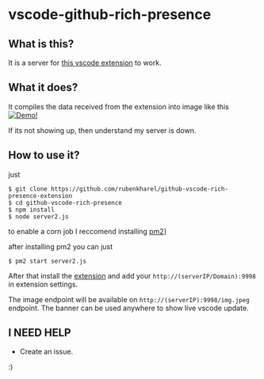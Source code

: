 # vscode-github-rich-presence

## What is this?

It is a server for [this vscode extension](https://marketplace.visualstudio.com/items?itemName=rubenkharel.github-vscode-richpresence) to work.

## What it does?

It compiles the data received from the extension into image like this 
[![Demo!](http://161.97.66.38:9998/img.jpeg)](http://161.97.66.38:9998/img.jpeg)

If its not showing up, then understand my server is down.

## How to use it?

just 

```
$ git clone https://github.com/rubenkharel/github-vscode-rich-presence-extension
$ cd github-vscode-rich-presence
$ npm install
$ node server2.js
```

to enable a corn job I reccomend installing [pm2](https://www.npmjs.com/package/pm2)]

after installing pm2 you can just
```
$ pm2 start server2.js
```

After that install the [extension](https://marketplace.visualstudio.com/items?itemName=rubenkharel.github-vscode-richpresence)
and add your `http://(serverIP/Domain):9998` in extension settings. 

The image endpoint will be available on `http://(serverIP):9998/img.jpeg` endpoint. The banner can be used anywhere to show live vscode update.

## I NEED HELP

- Create an issue. 

:)
